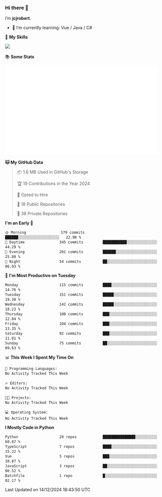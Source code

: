 ### Hi there 👋

I’m **jcjrobert**.

- 🌱 I’m currently learning: Vue / Java / C#

🌟 **My Skills**

![](https://img.shields.io/badge/-Python-3e74a2?style=flat-square&logo=Python&logoColor=fff)

📚 **Some Stats**

![](https://github.com/jcjrobert/github-stats/blob/master/generated/overview.svg)

<!--START_SECTION:waka-->
**🐱 My GitHub Data** 

> 📦 1.8 MB Used in GitHub's Storage 
 > 
> 🏆 19 Contributions in the Year 2024
 > 
> 💼 Opted to Hire
 > 
> 📜 18 Public Repositories 
 > 
> 🔑 38 Private Repositories 
 > 
**I'm an Early 🐤** 

```text
🌞 Morning                179 commits         ██████░░░░░░░░░░░░░░░░░░░   22.98 % 
🌆 Daytime                345 commits         ███████████░░░░░░░░░░░░░░   44.29 % 
🌃 Evening                201 commits         ██████░░░░░░░░░░░░░░░░░░░   25.80 % 
🌙 Night                  54 commits          ██░░░░░░░░░░░░░░░░░░░░░░░   06.93 % 
```
📅 **I'm Most Productive on Tuesday** 

```text
Monday                   115 commits         ████░░░░░░░░░░░░░░░░░░░░░   14.76 % 
Tuesday                  151 commits         █████░░░░░░░░░░░░░░░░░░░░   19.38 % 
Wednesday                142 commits         █████░░░░░░░░░░░░░░░░░░░░   18.23 % 
Thursday                 100 commits         ███░░░░░░░░░░░░░░░░░░░░░░   12.84 % 
Friday                   104 commits         ███░░░░░░░░░░░░░░░░░░░░░░   13.35 % 
Saturday                 92 commits          ███░░░░░░░░░░░░░░░░░░░░░░   11.81 % 
Sunday                   75 commits          ██░░░░░░░░░░░░░░░░░░░░░░░   09.63 % 
```


📊 **This Week I Spent My Time On** 

```text
💬 Programming Languages: 
No Activity Tracked This Week

🔥 Editors: 
No Activity Tracked This Week

🐱‍💻 Projects: 
No Activity Tracked This Week

💻 Operating System: 
No Activity Tracked This Week
```

**I Mostly Code in Python** 

```text
Python                   28 repos            ███████████████░░░░░░░░░░   60.87 % 
TypeScript               7 repos             ████░░░░░░░░░░░░░░░░░░░░░   15.22 % 
Vue                      5 repos             ███░░░░░░░░░░░░░░░░░░░░░░   10.87 % 
JavaScript               3 repos             ██░░░░░░░░░░░░░░░░░░░░░░░   06.52 % 
Batchfile                1 repo              █░░░░░░░░░░░░░░░░░░░░░░░░   02.17 % 
```




 Last Updated on 14/12/2024 18:43:50 UTC
<!--END_SECTION:waka-->
